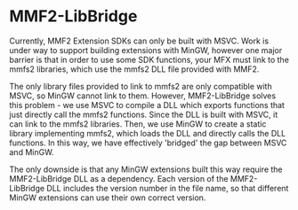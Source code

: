 MMF2-LibBridge
==============
Currently, MMF2 Extension SDKs can only be built with MSVC. Work is under way to support building extensions with MinGW, however one major barrier is that in order to use some SDK functions, your MFX must link to the mmfs2 libraries, which use the mmfs2 DLL file provided with MMF2.

The only library files provided to link to mmfs2 are only compatible with MSVC, so MinGW cannot link to them. However, MMF2-LibBridge solves this problem - we use MSVC to compile a DLL which exports functions that just directly call the mmfs2 functions. Since the DLL is built with MSVC, it can link to the mmfs2 libraries. Then, we use MinGW to create a static library implementing mmfs2, which loads the DLL and directly calls the DLL functions. In this way, we have effectively 'bridged' the gap between MSVC and MinGW.

The only downside is that any MinGW extensions built this way require the MMF2-LibBridge DLL as a dependency. Each version of the MMF2-LibBridge DLL includes the version number in the file name, so that different MinGW extensions can use their own correct version.
